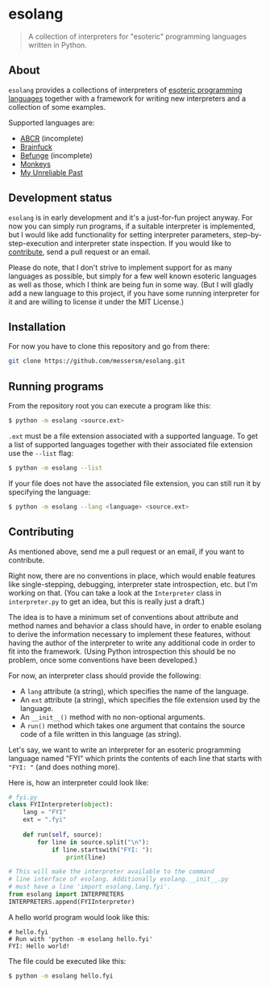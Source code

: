 # esolang
> A collection of interpreters for "esoteric" programming languages
written in Python.

## About
``esolang`` provides a collections of interpreters of
[esoteric programming languages](https://esolangs.org)
together with a framework for writing new interpreters and
a collection of some examples.

Supported languages are:
 * [ABCR](https://esolangs.org/wiki/ABCR) (incomplete)
 * [Brainfuck](https://esolangs.org/wiki/Brainfuck)
 * [Befunge](https://esolangs.org/wiki/Befunge) (incomplete)
 * [Monkeys](https://esolangs.org/wiki/Monkeys)
 * [My Unreliable Past](https://esolangs.org/wiki/My_Unreliable_Past)

## Development status
``esolang`` is in early development and it's a just-for-fun project
anyway. For now you can simply run programs, if a suitable interpreter
is implemented, but I would like add functionality for setting
interpreter parameters, step-by-step-execution and interpreter state
inspection. If you would like to [contribute](#contributing), send a pull request or
an email. 

Please do note, that I don't strive to implement support for
as many languages as possible, but simply for a few well known
esoteric languages as well as those, which I think are being fun
in some way. (But I will gladly add a new language to this
project, if you have some running interpreter for it and
are willing to license it under the MIT License.) 

## Installation
For now you have to clone this repository and go from there:
```sh
git clone https://github.com/messersm/esolang.git
```

## Running programs
From the repository root you can execute a program like this: 
```sh
$ python -m esolang <source.ext>
```

``.ext`` must be a file extension associated with a supported language.
To get a list of supported languages together with their associated
file extension use the ``--list`` flag:
```sh
$ python -m esolang --list
```

If your file does not have the associated file extension, you
can still run it by specifying the language:  
```sh
$ python -m esolang --lang <language> <source.ext> 
```

## Contributing
As mentioned above, send me a pull request or an email, if you
want to contribute.

Right now, there are no conventions in place, which would
enable features like single-stepping, debugging, interpreter
state introspection, etc. but I'm working on that. (You
can take a look at the ``Interpreter`` class in ``interpreter.py``
to get an idea, but this is really just a draft.) 

The idea is to have a minimum set of conventions about
attribute and method names and behavior a class should have,
in order to enable esolang to derive the information necessary
to implement these features, without having the author of the
interpreter to write any additional code in order to fit into the
framework. (Using Python introspection this should be no problem,
once some conventions have been developed.) 

For now, an interpreter class should provide the following:
 * A ``lang`` attribute (a string), which specifies the
   name of the language.
 * An ``ext`` attribute (a string), which specifies the file
   extension used by the language.
 * An ``__init__()`` method with no non-optional arguments.
 * A ``run()`` method which takes one argument that contains
   the source code of a file written in this language (as string). 

Let's say, we want to write an interpreter for an esoteric
programming language named "FYI" which prints the contents of each line
that starts with ``"FYI: "`` (and does nothing more).

Here is, how an interpreter could look like:
```python
# fyi.py
class FYIInterpreter(object):
    lang = "FYI"    
    ext = ".fyi"
    
    def run(self, source):
        for line in source.split("\n"):
            if line.startswith("FYI: "):
                print(line)

# This will make the interpreter available to the command
# line interface of esolang. Additionally esolang.__init__.py
# must have a line 'import esolang.lang.fyi'.
from esolang import INTERPRETERS 
INTERPRETERS.append(FYIInterpreter)
```

A hello world program would look like this:
```
# hello.fyi
# Run with 'python -m esolang hello.fyi'
FYI: Hello world!
```
The file could be executed like this:
```sh
$ python -m esolang hello.fyi
```

